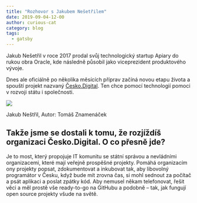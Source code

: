 ```yaml
---
title: "Rozhovor s Jakubem Nešetřilem"
date: 2019-09-04-12-00
author: curious-cat
category: blog
tags:
  - gatsby
---
```



Jakub Nešetřil v roce 2017 prodal svůj technologický startup Apiary do rukou obra Oracle, kde následně působil jako viceprezident produktového vývoje.

Dnes ale oficiálně po několika měsících příprav začíná novou etapu života a spouští projekt nazvaný [Česko.Digital](https://cesko.digital). Ten chce pomocí technologií pomoci v rozvoji státu i společnosti.



![](./cover.jpg)
<div class="picture-note">
Jakub Neštřil, Autor: Tomáš Znamenáček
</div>

## Takže jsme se dostali k tomu, že rozjíždíš organizaci Česko.Digital. O co přesně jde?

Je to most, který propojuje IT komunitu se státní správou a nevládními organizacemi, které mají veřejně prospěšné projekty. Pomáhá organizacím ony projekty popsat, zdokumentovat a inkubovat tak, aby libovolný programátor v Česku, když bude mít zrovna čas, si mohl sednout za počítač a psát aplikaci a poslat zpátky kód. Aby nemusel někam telefonovat, řešit věci a měl prostě vše ready-to-go na GitHubu a podobně – tak, jak fungují open source projekty všude na světě.